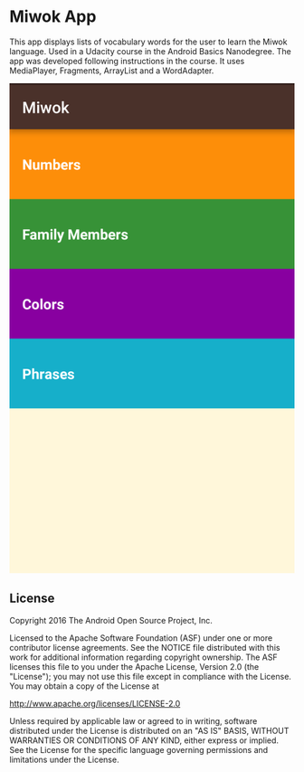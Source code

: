 Miwok App
===================================

This app displays lists of vocabulary words for the user to learn the Miwok language.
Used in a Udacity course in the Android Basics Nanodegree.
The app was developed following instructions in the course. 
It uses MediaPlayer, Fragments, ArrayList and a WordAdapter.

![Screenshot](MainActivity.png)



License
-------

Copyright 2016 The Android Open Source Project, Inc.

Licensed to the Apache Software Foundation (ASF) under one or more contributor
license agreements.  See the NOTICE file distributed with this work for
additional information regarding copyright ownership.  The ASF licenses this
file to you under the Apache License, Version 2.0 (the "License"); you may not
use this file except in compliance with the License.  You may obtain a copy of
the License at

http://www.apache.org/licenses/LICENSE-2.0

Unless required by applicable law or agreed to in writing, software
distributed under the License is distributed on an "AS IS" BASIS, WITHOUT
WARRANTIES OR CONDITIONS OF ANY KIND, either express or implied.  See the
License for the specific language governing permissions and limitations under
the License.
